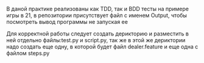 В даной практике реализованы как TDD, так и BDD тесты на примере игры в 21, в репозитории присутствует файл с именем Output, чтобы посмотреть вывод программы не запуская ее

Для корректной работы следует создать дерикторию и разместить в ней отдельно файлы:test.py и script.py, так же в этой же дериктории надо создать еще одну, в которой будет файл dealer.feature и еще одна с файлом steps.py
